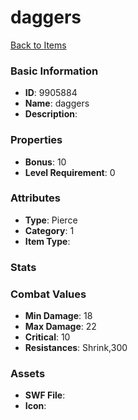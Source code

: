 # daggers



[Back to Items](../items.md)

### Basic Information

- **ID**: 9905884
- **Name**: daggers
- **Description**: 

### Properties

- **Bonus**: 10
- **Level Requirement**: 0

### Attributes

- **Type**: Pierce
- **Category**: 1
- **Item Type**: 

### Stats


### Combat Values

- **Min Damage**: 18
- **Max Damage**: 22
- **Critical**: 10
- **Resistances**: Shrink,300

### Assets

- **SWF File**: 
- **Icon**: 

